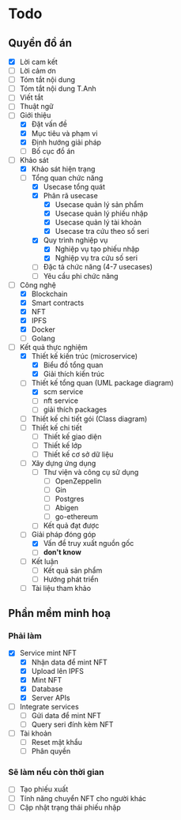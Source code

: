 # Todo 

## Quyền đồ án

- [x] Lời cam kết
- [ ] Lời cảm ơn
- [ ] Tóm tắt nội dung
- [ ] Tóm tắt nội dung T.Anh
- [ ] Viết tắt
- [ ] Thuật ngữ
- [ ] Giới thiệu
  - [x] Đặt vấn đề  
  - [x] Mục tiêu và phạm vi
  - [x] Định hướng giải pháp
  - [ ] Bố cục đồ án
- [ ] Khảo sát
  - [x] Khảo sát hiện trạng
  - [ ] Tổng quan chức năng
    - [x] Usecase tổng quát
    - [x] Phân rã usecase
      - [x] Usecase quản lý sản phẩm
      - [x] Usecase quản lý phiếu nhập
      - [x] Usecase quản lý tài khoản
      - [x] Usecase tra cứu theo số seri
    - [x] Quy trình nghiệp vụ
      - [x] Nghiệp vụ tạo phiếu nhập
      - [x] Nghiệp vụ tra cứu số seri
    - [ ] Đặc tả chức năng (4-7 usecases)
    - [ ] Yêu cầu phi chức năng   
- [ ] Công nghệ
  - [x] Blockchain
  - [x] Smart contracts
  - [x] NFT
  - [x] IPFS
  - [x] Docker 
  - [ ] Golang
- [ ] Kết quả thực nghiệm
  - [x] Thiết kế kiến trúc (microservice)
    - [x] Biểu đồ tổng quan
    - [x] Giải thích kiến trúc 
  - [ ] Thiết kế tổng quan (UML package diagram)
    - [x] scm service
    - [ ] nft service
    - [ ] giải thích packages
  - [ ] Thiết kế chi tiết gói (Class diagram)  
  - [ ] Thiết kế chi tiết
    - [ ] Thiết kế giao diện
    - [ ] Thiết kế lớp
    - [ ] Thiết kế cơ sở dữ liệu
  - [ ] Xây dựng ứng dụng
    - [ ] Thư viện và công cụ sử dụng
      - [ ] OpenZeppelin
      - [ ] Gin
      - [ ] Postgres
      - [ ] Abigen
      - [ ] go-ethereum
    - [ ] Kết quả đạt được
  - [ ] Giải pháp đóng góp
    - [x] Vấn đề truy xuất nguồn gốc
    - [ ] **don't know**
  - [ ] Kết luận  
    - [ ] Kết quả sản phẩm
    - [ ] Hướng phát triển  
  - [ ] Tài liệu tham khảo

## Phần mềm minh hoạ

### Phải làm

- [x] Service mint NFT
  - [x] Nhận data để mint NFT
  - [x] Upload lên IPFS
  - [x] Mint NFT
  - [x] Database
  - [x] Server APIs
- [ ] Integrate services
  - [ ] Gửi data để mint NFT
  - [ ] Query seri đính kèm NFT
- [ ] Tài khoản
  - [ ] Reset mật khẩu
  - [ ] Phân quyền

### Sẽ làm nếu còn thời gian

- [ ] Tạo phiếu xuất
- [ ] Tính năng chuyển NFT cho người khác
- [ ] Cập nhật trạng thái phiếu nhập
